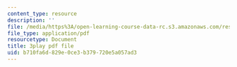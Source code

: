 ```yaml
---
content_type: resource
description: ''
file: /media/https%3A/open-learning-course-data-rc.s3.amazonaws.com/res-10-s95-physics-of-covid-19-transmission-fall-2020/b710fa6d829e0ce3b379720e5a057ad3_jz3HWBmruo.pdf
file_type: application/pdf
resourcetype: Document
title: 3play pdf file
uid: b710fa6d-829e-0ce3-b379-720e5a057ad3
---
```

